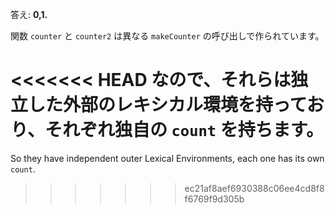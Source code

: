 答え: **0,1.**

関数 `counter` と `counter2` は異なる `makeCounter` の呼び出しで作られています。

<<<<<<< HEAD
なので、それらは独立した外部のレキシカル環境を持っており、それぞれ独自の `count` を持ちます。
=======
So they have independent outer Lexical Environments, each one has its own `count`.
>>>>>>> ec21af8aef6930388c06ee4cd8f8f6769f9d305b
